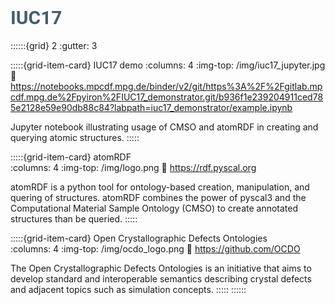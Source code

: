 # <font style="font-family:roboto;color:#455e6c;font-size:30px"> <b> IUC17 </b> </font> </td>


::::::{grid} 2
:gutter: 3

:::::{grid-item-card} IUC17 demo
:columns: 4
:img-top: /img/iuc17_jupyter.jpg
:link: https://notebooks.mpcdf.mpg.de/binder/v2/git/https%3A%2F%2Fgitlab.mpcdf.mpg.de%2Fpyiron%2FIUC17_demonstrator.git/b936f1e239204911ced785e2128e59e90db88c84?labpath=iuc17_demonstrator/example.ipynb

Jupyter notebook illustrating usage of CMSO and atomRDF in creating and querying atomic structures.
:::::

:::::{grid-item-card} atomRDF  
:columns: 4
:img-top: /img/logo.png
:link: https://rdf.pyscal.org

atomRDF is a python tool for ontology-based creation, manipulation, and quering of structures. atomRDF combines the power of pyscal3 and the Computational Material Sample Ontology (CMSO) to create annotated structures than be queried.
:::::

:::::{grid-item-card} Open Crystallographic Defects Ontologies  
:columns: 4
:img-top: /img/ocdo_logo.png
:link: https://github.com/OCDO

The Open Crystallographic Defects Ontologies is an initiative that aims to develop standard and interoperable semantics describing crystal defects and adjacent topics such as simulation concepts.
:::::
::::::
